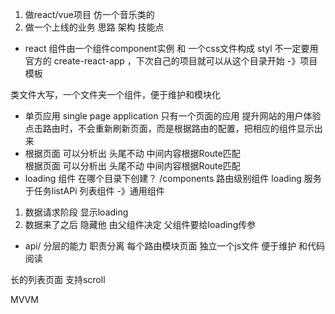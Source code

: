 1. 做react/vue项目 仿一个音乐类的
2. 做一个上线的业务 思路 架构 技能点

- react 组件由一个组件component实例 和 一个css文件构成 styl
不一定要用官方的 create-react-app ，下次自己的项目就可以从这个目录开始 -》项目模板 

类文件大写，一个文件夹一个组件，便于维护和模块化
- 单页应用 single page application
只有一个页面的应用
提升网站的用户体验
点击路由时，不会重新刷新页面，而是根据路由的配置，把相应的组件显示出来
- 根据页面 可以分析出 头尾不动 中间内容根据Route匹配  
根据页面 可以分析出 头尾不动 中间内容根据Route匹配  
- loading 组件 
在哪个目录下创建？
/components 路由级别组件
loading 服务于任务listAPi 列表组件 -》通用组件 

1. 数据请求阶段 显示loading
2. 数据来了之后 隐藏他 
由父组件决定 父组件要给loading传参 

- api/ 分层的能力 职责分离 
每个路由模块页面 独立一个js文件 便于维护 和代码阅读

长的列表页面 支持scroll

MVVM 